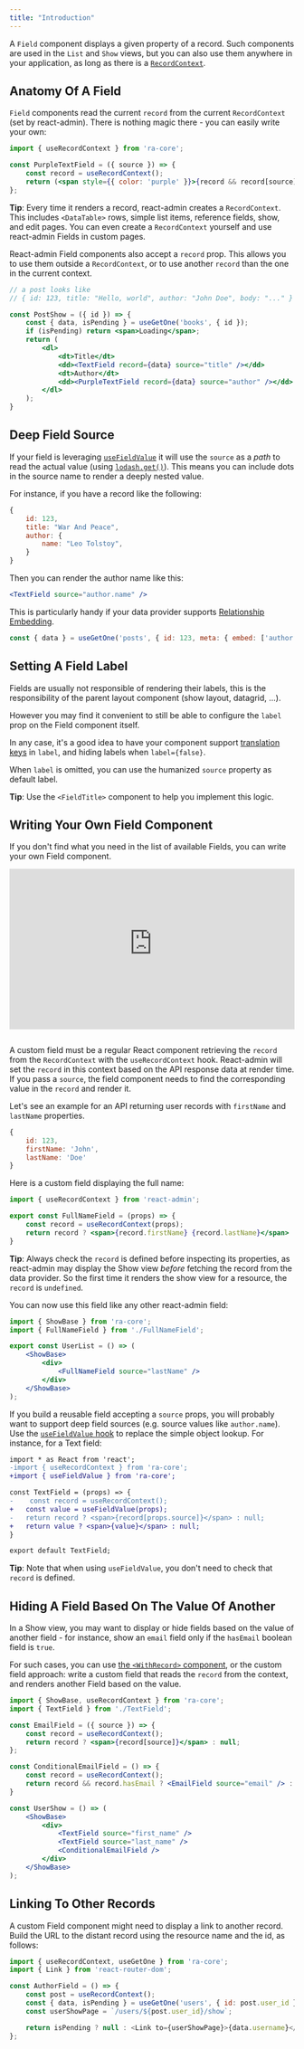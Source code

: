 ```yaml
---
title: "Introduction"
---
```


A `Field` component displays a given property of a record. Such components are used in the `List` and `Show` views, but you can also use them anywhere in your application, as long as there is a [`RecordContext`](../common/useRecordContext.md).

## Anatomy Of A Field

`Field` components read the current `record` from the current `RecordContext` (set by react-admin). There is nothing magic there - you can easily write your own:

```jsx
import { useRecordContext } from 'ra-core';

const PurpleTextField = ({ source }) => {
    const record = useRecordContext();
    return (<span style={{ color: 'purple' }}>{record && record[source]}</span>);
};
```

**Tip**: Every time it renders a record, react-admin creates a `RecordContext`. This includes `<DataTable>` rows, simple list items, reference fields, show, and edit pages. You can even create a `RecordContext` yourself and use react-admin Fields in custom pages.

React-admin Field components also accept a `record` prop. This allows you to use them outside a `RecordContext`, or to use another `record` than the one in the current context.

```jsx
// a post looks like
// { id: 123, title: "Hello, world", author: "John Doe", body: "..." }

const PostShow = ({ id }) => {
    const { data, isPending } = useGetOne('books', { id });
    if (isPending) return <span>Loading</span>; 
    return (
        <dl>
            <dt>Title</dt>
            <dd><TextField record={data} source="title" /></dd>
            <dt>Author</dt>
            <dd><PurpleTextField record={data} source="author" /></dd>
        </dl>   
    );
}
```

## Deep Field Source

If your field is leveraging [`useFieldValue`](./useFieldValue.md) it will use the `source` as a *path* to read the actual value (using [`lodash.get()`](https://lodash.com/docs/4.17.15#get)). This means you can include dots in the source name to render a deeply nested value. 

For instance, if you have a record like the following:

```js
{ 
    id: 123,
    title: "War And Peace",
    author: {
        name: "Leo Tolstoy",
    }
}
```

Then you can render the author name like this:

```jsx
<TextField source="author.name" />
```

This is particularly handy if your data provider supports [Relationship Embedding](../data-fetching/DataProviders.md#embedding-relationships).

```jsx
const { data } = useGetOne('posts', { id: 123, meta: { embed: ['author'] } });
```

## Setting A Field Label

Fields are usually not responsible of rendering their labels, this is the responsibility of the parent layout component (show layout, datagrid, ...).

However you may find it convenient to still be able to configure the `label` prop on the Field component itself.

In any case, it's a good idea to have your component support [translation keys](../guides/Translation.md#translation-keys) in `label`, and hiding labels when `label={false}`.

When `label` is omitted, you can use the humanized `source` property as default label.

**Tip**: Use the `<FieldTitle>` component to help you implement this logic.

## Writing Your Own Field Component

If you don't find what you need in the list of available Fields, you can write your own Field component.

<iframe src="https://www.youtube-nocookie.com/embed/tTNDAssRJhU" title="YouTube video player" frameborder="0" allow="accelerometer; autoplay; clipboard-write; encrypted-media; gyroscope; picture-in-picture; web-share" allowfullscreen style="aspect-ratio: 16 / 9;width:100%;margin-bottom:1em;"></iframe>

A custom field must be a regular React component retrieving the `record` from the `RecordContext` with the `useRecordContext` hook. React-admin will set the `record` in this context based on the API response data at render time. If you pass a `source`, the field component needs to find the corresponding value in the `record` and render it.

Let's see an example for an API returning user records with `firstName` and `lastName` properties.

```js
{
    id: 123,
    firstName: 'John',
    lastName: 'Doe'
}
```

Here is a custom field displaying the full name:

```jsx
import { useRecordContext } from 'react-admin';

export const FullNameField = (props) => {
    const record = useRecordContext(props);
    return record ? <span>{record.firstName} {record.lastName}</span> : null;
}
```

**Tip**: Always check the `record` is defined before inspecting its properties, as react-admin may display the Show view *before* fetching the record from the data provider. So the first time it renders the show view for a resource, the `record` is `undefined`.

You can now use this field like any other react-admin field:

```jsx
import { ShowBase } from 'ra-core';
import { FullNameField } from './FullNameField';

export const UserList = () => (
    <ShowBase>
        <div>
            <FullNameField source="lastName" />
        </div>
    </ShowBase>
);
```

If you build a reusable field accepting a `source` props, you will probably want to support deep field sources (e.g. source values like `author.name`). Use the [`useFieldValue` hook](./useFieldValue.md) to replace the simple object lookup. For instance, for a Text field:

```diff
import * as React from 'react';
-import { useRecordContext } from 'ra-core';
+import { useFieldValue } from 'ra-core';

const TextField = (props) => {
-    const record = useRecordContext();
+   const value = useFieldValue(props);
-   return record ? <span>{record[props.source]}</span> : null;
+   return value ? <span>{value}</span> : null;
}

export default TextField;
```

**Tip**: Note that when using `useFieldValue`, you don't need to check that `record` is defined.

## Hiding A Field Based On The Value Of Another

In a Show view, you may want to display or hide fields based on the value of another field - for instance, show an `email` field only if the `hasEmail` boolean field is `true`.

For such cases, you can use [the `<WithRecord>` component](../common/WithRecord.md), or the custom field approach: write a custom field that reads the `record` from the context, and renders another Field based on the value.

```jsx
import { ShowBase, useRecordContext } from 'ra-core';
import { TextField } from './TextField';

const EmailField = ({ source }) => {
    const record = useRecordContext();
    return record ? <span>{record[source]}</span> : null;
};

const ConditionalEmailField = () => {
    const record = useRecordContext();
    return record && record.hasEmail ? <EmailField source="email" /> : null;
}

const UserShow = () => (
    <ShowBase>
        <div>
            <TextField source="first_name" />
            <TextField source="last_name" />
            <ConditionalEmailField />
        </div>
    </ShowBase>
);
```

## Linking To Other Records

A custom Field component might need to display a link to another record. Build the URL to the distant record using the resource name and the id, as follows:

```js
import { useRecordContext, useGetOne } from 'ra-core';
import { Link } from 'react-router-dom';

const AuthorField = () => {
    const post = useRecordContext();
    const { data, isPending } = useGetOne('users', { id: post.user_id });
    const userShowPage = `/users/${post.user_id}/show`;

    return isPending ? null : <Link to={userShowPage}>{data.username}</Link>;
};
```
